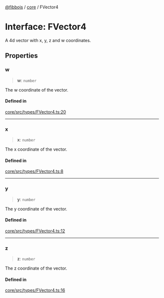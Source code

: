 [@fibbojs](/api/index) / [core](/api/core) / FVector4

# Interface: FVector4

A 4d vector with x, y, z and w coordinates.

## Properties

### w

> **w**: `number`

The w coordinate of the vector.

#### Defined in

[core/src/types/FVector4.ts:20](https://github.com/fibbojs/fibbo/blob/65626b456ab47d7e61b23a8dd1be9f399238b0f1/packages/core/src/types/FVector4.ts#L20)

***

### x

> **x**: `number`

The x coordinate of the vector.

#### Defined in

[core/src/types/FVector4.ts:8](https://github.com/fibbojs/fibbo/blob/65626b456ab47d7e61b23a8dd1be9f399238b0f1/packages/core/src/types/FVector4.ts#L8)

***

### y

> **y**: `number`

The y coordinate of the vector.

#### Defined in

[core/src/types/FVector4.ts:12](https://github.com/fibbojs/fibbo/blob/65626b456ab47d7e61b23a8dd1be9f399238b0f1/packages/core/src/types/FVector4.ts#L12)

***

### z

> **z**: `number`

The z coordinate of the vector.

#### Defined in

[core/src/types/FVector4.ts:16](https://github.com/fibbojs/fibbo/blob/65626b456ab47d7e61b23a8dd1be9f399238b0f1/packages/core/src/types/FVector4.ts#L16)
